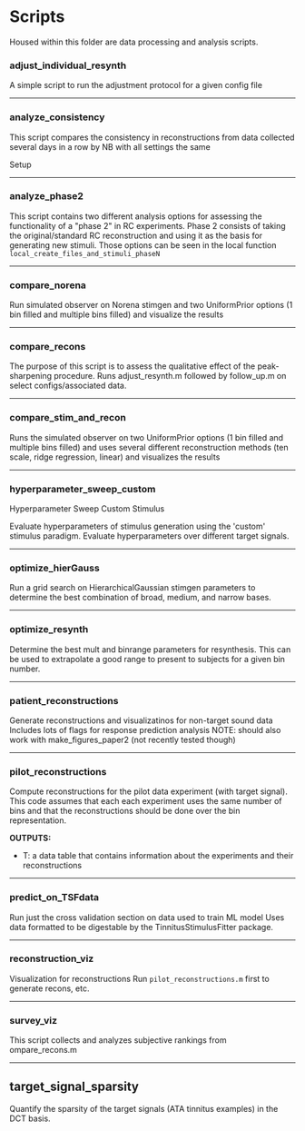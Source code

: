 # Scripts

Housed within this folder are data processing and analysis scripts. 

### adjust_individual_resynth
A simple script to run the adjustment protocol for a given config file





-------

### analyze_consistency 
This script compares the consistency in reconstructions from 
data collected several days in a row by NB with all settings the same

Setup





-------

### analyze_phase2
This script contains two different analysis options
for assessing the functionality of a "phase 2" in RC experiments.
Phase 2 consists of taking the original/standard RC reconstruction
and using it as the basis for generating new stimuli.
Those options can be seen in the local function `local_create_files_and_stimuli_phaseN`





-------

### compare_norena
Run simulated observer on Norena stimgen 
and two UniformPrior options (1 bin filled and multiple bins filled)
and visualize the results





-------

### compare_recons
The purpose of this script is to assess the qualitative effect of the
peak-sharpening procedure. 
Runs adjust_resynth.m followed by follow_up.m on select
configs/associated data.





-------

### compare_stim_and_recon
Runs the simulated observer on two UniformPrior options 
(1 bin filled and multiple bins filled) and uses several
different reconstruction methods (ten scale, ridge regression, linear)
and visualizes the results





-------

### hyperparameter_sweep_custom

Hyperparameter Sweep Custom Stimulus

Evaluate hyperparameters of stimulus generation using the 'custom' stimulus paradigm.
Evaluate hyperparameters over different target signals.





-------

### optimize_hierGauss
Run a grid search on HierarchicalGaussian stimgen parameters
to determine the best combination of broad, medium, and narrow bases.





-------

### optimize_resynth
Determine the best mult and binrange parameters for resynthesis. 
This can be used to extrapolate a good range 
to present to subjects for a given bin number.





-------

### patient_reconstructions
Generate reconstructions and visualizatinos for non-target sound data
Includes lots of flags for response prediction analysis
NOTE: should also work with make_figures_paper2 (not recently tested though)





-------

### pilot_reconstructions

Compute reconstructions for the pilot data experiment (with target signal).
This code assumes that each each experiment uses the same number of bins 
and that the reconstructions should be done over the bin representation.

**OUTPUTS:**
- T: a data table that contains information about the experiments and their reconstructions





-------

### predict_on_TSFdata
Run just the cross validation section on data used to train ML model
Uses data formatted to be digestable by the TinnitusStimulusFitter package.





-------

### reconstruction_viz
Visualization for reconstructions
Run ``pilot_reconstructions.m`` first to generate recons, etc.





-------

### survey_viz
This script collects and analyzes subjective rankings from ompare_recons.m





-------

## target_signal_sparsity
Quantify the sparsity of the target signals (ATA tinnitus examples)
in the DCT basis.



